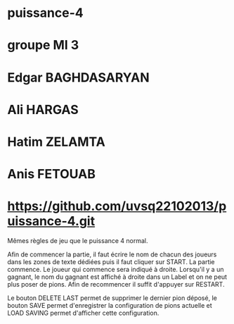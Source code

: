 # puissance-4

# groupe MI 3
# Edgar BAGHDASARYAN
# Ali HARGAS
# Hatim ZELAMTA
# Anis FETOUAB
# https://github.com/uvsq22102013/puissance-4.git


Mêmes règles de jeu que le puissance 4 normal.

Afin de commencer la partie, il faut écrire le nom de chacun des joueurs dans les zones de texte dédiées puis il faut cliquer sur START.
La partie commence.
Le joueur qui commence sera indiqué à droite.
Lorsqu'il y a un gagnant, le nom du gagnant est affiché à droite dans un Label et on ne peut plus poser de pions.
Afin de recommencer il suffit d'appuyer sur RESTART.

Le bouton DELETE LAST permet de supprimer le dernier pion déposé, le bouton SAVE permet d'enregistrer la
configuration de pions actuelle et LOAD SAVING permet d'afficher cette configuration. 